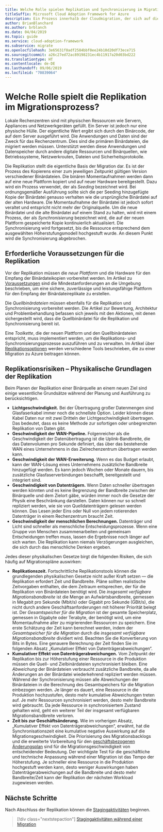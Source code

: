 ```yaml
---
title: Welche Rolle spielen Replikation und Synchronisierung im Migrationsprozess?
titleSuffix: Microsoft Cloud Adoption Framework for Azure
description: Ein Prozess innerhalb der Cloudmigration, der sich auf die Aufgaben der Migration von Workloads in die Cloud konzentriert.
author: BrianBlanchard
ms.author: brblanch
ms.date: 04/04/2019
ms.topic: guide
ms.service: cloud-adoption-framework
ms.subservice: migrate
ms.openlocfilehash: 3e65631f0adf2584bbf0ee24b10d20df73ece715
ms.sourcegitcommit: a26c27ed72ac89198231ec4b11917a20d03bd222
ms.translationtype: HT
ms.contentlocale: de-DE
ms.lasthandoff: 09/06/2019
ms.locfileid: "70839064"
---
```

<!-- markdownlint-disable MD026 -->

# <a name="what-role-does-replication-play-in-the-migration-process"></a>Welche Rolle spielt die Replikation im Migrationsprozess?

Lokale Rechenzentren sind mit physischen Ressourcen wie Servern, Appliances und Netzwerkgeräten gefüllt. Ein Server ist jedoch nur eine physische Hülle. Der eigentliche Wert ergibt sich durch den Binärcode, der auf dem Server ausgeführt wird. Die Anwendungen und Daten sind der Zweck für das Rechenzentrum. Dies sind die primären Binärdateien, die migriert werden müssen. Unterstützt werden diese Anwendungen und Datenspeicher durch andere digitale Ressourcen und Binärquellen, wie Betriebssysteme, Netzwerkrouten, Dateien und Sicherheitsprotokolle.

Die Replikation stellt die eigentliche Basis der Migration dar. Es ist der Prozess des Kopierens einer zum jeweiligen Zeitpunkt gültigen Version verschiedener Binärdateien. Die binären Momentaufnahmen werden dann auf eine neue Plattform kopiert und auf neuer Hardware bereitgestellt. Dazu wird ein Prozess verwendet, der als *Seeding* bezeichnet wird. Bei ordnungsgemäßer Ausführung sollte sich die per Seeding hinzugefügte Kopie der Binärdatei genauso verhalten wie die ursprüngliche Binärdatei auf der alten Hardware. Die Momentaufnahme der Binärdatei ist jedoch sofort veraltet und entspricht nicht mehr der Originalquelle. Um die neue Binärdatei und die alte Binärdatei auf einem Stand zu halten, wird mit einem Prozess, der als *Synchronisierung* bezeichnet wird, die auf der neuen Plattform gespeicherte Kopie kontinuierlich aktualisiert. Die Synchronisierung wird fortgesetzt, bis die Ressource entsprechend dem ausgewählten Höherstufungsmodell hochgestuft wurde. An diesem Punkt wird die Synchronisierung abgebrochen.

## <a name="required-prerequisites-to-replication"></a>Erforderliche Voraussetzungen für die Replikation

Vor der Replikation müssen die *neue Plattform* und die Hardware für den Empfang der Binärdateikopien vorbereitet werden. Im Artikel zu [Voraussetzungen](../prerequisites/index.md) sind die Mindestanforderungen an die Umgebung beschrieben, um eine sichere, zuverlässige und leistungsfähige Plattform für den Empfang der Binärdateireplikate zu erstellen.

Die *Quellbinärdateien* müssen ebenfalls für die Replikation und Synchronisierung vorbereitet werden. Die Artikel zur Bewertung, Architektur und Problembehandlung befassen sich jeweils mit den Aktionen, mit denen sichergestellt wird, dass die Quellbinärdatei für die Replikation und Synchronisierung bereit ist.

Eine *Toolkette*, die der neuen Plattform und den Quellbinärdateien entspricht, muss implementiert werden, um die Replikations- und Synchronisierungsprozesse auszuführen und zu verwalten. Im Artikel über [Replikationsoptionen](./replicate-options.md) werden verschiedene Tools beschrieben, die zu einer Migration zu Azure beitragen können.

## <a name="replication-risks---physics-of-replication"></a>Replikationsrisiken – Physikalische Grundlagen der Replikation

Beim Planen der Replikation einer Binärquelle an einem neuen Ziel sind einige wesentliche Grundsätze während der Planung und Ausführung zu berücksichtigen.

- **Lichtgeschwindigkeit.** Bei der Übertragung großer Datenmengen sind Glasfaserkabel immer noch die schnellste Option. Leider können diese Kabel Daten nur mit zwei Dritteln der Lichtgeschwindigkeit übertragen. Das bedeutet, dass es keine Methode zur sofortigen oder unbegrenzten Replikation von Daten gibt.
- **Geschwindigkeit der WAN-Pipeline.** Folgenreicher als die Geschwindigkeit der Datenübertragung ist die Uplink-Bandbreite, die das Datenvolumen pro Sekunde definiert, das über das bestehende WAN eines Unternehmens in das Zielrechenzentrum übertragen werden kann.
- **Geschwindigkeit der WAN-Erweiterung.** Wenn es das Budget erlaubt, kann der WAN-Lösung eines Unternehmens zusätzliche Bandbreite hinzugefügt werden. Es kann jedoch Wochen oder Monate dauern, bis zusätzliche Glasfaserverbindungen beschafft, bereitgestellt und integriert sind.
- **Geschwindigkeit von Datenträgern.** Wenn Daten schneller übertragen werden könnten und es keine Begrenzung der Bandbreite zwischen der Binärquelle und dem Zielort gäbe, würden immer noch die Gesetze der Physik eine Beschränkung darstellen. Daten können nur so schnell repliziert werden, wie sie von Quelldatenträgern gelesen werden können. Das Lesen jeder Eins oder Null von jedem rotierenden Datenträger in einem Rechenzentrum braucht Zeit.
- **Geschwindigkeit der menschlichen Berechnungen.** Datenträger und Licht sind schneller als menschliche Entscheidungsprozesse. Wenn eine Gruppe von Menschen zusammenarbeiten und gemeinsam Entscheidungen treffen muss, lassen die Ergebnisse noch länger auf sich warten. Die Replikation kann niemals Verzögerungen ausgleichen, die sich durch das menschliche Denken ergeben.

Jedes dieser physikalischen Gesetze birgt die folgenden Risiken, die sich häufig auf Migrationspläne auswirken:

- **Replikationszeit.** Fortschrittliche Replikationstools können die grundlegenden physikalischen Gesetze nicht außer Kraft setzen &mdash; die Replikation erfordert Zeit und Bandbreite. Pläne sollten realistische Zeitvorgaben enthalten, die dem Zeitraum entsprechen, der für die Replikation von Binärdateien benötigt wird. Die *insgesamt verfügbare Migrationsbandbreite* ist die Menge an Aufwärtsbandbreite, gemessen in Megabit pro Sekunde (Mbit/s) oder Gigabit pro Sekunde (GBit/s), die nicht durch andere Geschäftsanforderungen mit höherer Priorität belegt ist. Der *Gesamtspeicher für die Migration* ist der gesamte Speicherplatz, gemessen in Gigabyte oder Terabyte, der benötigt wird, um eine Momentaufnahme aller zu migrierenden Ressourcen zu speichern. Eine erste Schätzung der Zeit kann berechnet werden, indem der *Gesamtspeicher für die Migration* durch die *insgesamt verfügbare Migrationsbandbreite* dividiert wird. Beachten Sie die Konvertierung von Bits in Bytes. Eine genauere Berechnung der Zeit finden Sie im folgenden Absatz „Kumulativer Effekt von Datenträgerabweichungen“.
- **Kumulativer Effekt von Datenträgerabweichungen.** Vom Zeitpunkt der Replikation bis zur Höherstufung einer Ressource in die Produktion müssen die Quell- und Zielbinärdateien synchronisiert bleiben. Eine *Abweichung* der Binärdateien verbraucht zusätzliche Bandbreite, da alle Änderungen an der Binärdatei wiederkehrend repliziert werden müssen. Während der Synchronisierung müssen alle Abweichungen der Binärdateien in die Berechnung des Gesamtspeichers für die Migration einbezogen werden. Je länger es dauert, eine Ressource in die Produktion hochzustufen, desto mehr kumulative Abweichungen treten auf. Je mehr Ressourcen synchronisiert werden, desto mehr Bandbreite wird gebraucht. Da jede Ressource in synchronisiertem Zustand gehalten wird, geht ein weiterer Teil der insgesamt verfügbaren Migrationsbandbreite verloren.
- **Zeit bis zur Geschäftsänderung.** Wie im vorherigen Absatz, „Kumulativer Effekt von Datenträgerabweichungen“, erwähnt, hat die Synchronisationszeit eine kumulative negative Auswirkung auf die Migrationsgeschwindigkeit. Die Priorisierung des Migrationsbacklogs und die erweiterte Vorbereitung für den [geschäftsbezogenen Änderungsplan](../optimize/business-change-plan.md) sind für die Migrationsgeschwindigkeit von entscheidender Bedeutung. Der wichtigste Test für die geschäftliche und technische Anpassung während einer Migration ist das Tempo der Höherstufung. Je schneller eine Ressource in die Produktion hochgestuft werden kann, desto weniger Auswirkungen haben Datenträgerabweichungen auf die Bandbreite und desto mehr Bandbreite/Zeit kann der Replikation der nächsten Workload zugewiesen werden.

## <a name="next-steps"></a>Nächste Schritte

Nach Abschluss der Replikation können die [Stagingaktivitäten](./stage.md) beginnen.

> [!div class="nextstepaction"]
> [Stagingaktivitäten während einer Migration](./stage.md)
